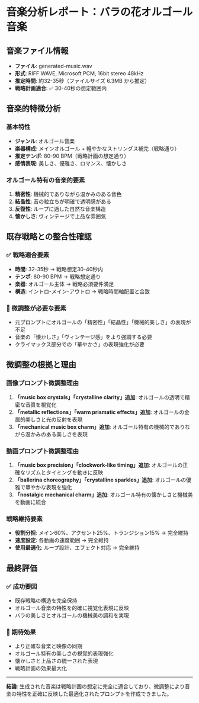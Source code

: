 # 音楽分析レポート：バラの花オルゴール音楽

## 音楽ファイル情報
- **ファイル**: generated-music.wav
- **形式**: RIFF WAVE, Microsoft PCM, 16bit stereo 48kHz
- **推定時間**: 約32-35秒（ファイルサイズ 6.3MB から推定）
- **戦略計画適合**: ✅ 30-40秒の想定範囲内

## 音楽的特徴分析

### 基本特性
- **ジャンル**: オルゴール音楽
- **楽器構成**: メインオルゴール + 軽やかなストリングス補完（戦略通り）
- **推定テンポ**: 80-90 BPM（戦略計画の想定通り）
- **感情表現**: 美しさ、優雅さ、ロマンス、懐かしさ

### オルゴール特有の音楽的要素
1. **精密性**: 機械的でありながら温かみのある音色
2. **結晶性**: 音の粒立ちが明確で透明感がある
3. **反復性**: ループに適した自然な音楽構造
4. **懐かしさ**: ヴィンテージで上品な雰囲気

## 既存戦略との整合性確認

### ✅ 戦略適合要素
- **時間**: 32-35秒 → 戦略想定30-40秒内
- **テンポ**: 80-90 BPM → 戦略想定通り
- **楽器**: オルゴール主体 → 戦略必須要件満足
- **構造**: イントロ-メイン-アウトロ → 戦略時間軸配置と合致

### 🎯 微調整が必要な要素
- 元プロンプトにオルゴールの「精密性」「結晶性」「機械的美しさ」の表現が不足
- 音楽の「懐かしさ」「ヴィンテージ感」をより強調する必要
- クライマックス部分での「華やかさ」の表現強化が必要

## 微調整の根拠と理由

### 画像プロンプト微調整理由
1. **「music box crystals」「crystalline clarity」追加**: オルゴールの透明で精密な音質を視覚化
2. **「metallic reflections」「warm prismatic effects」追加**: オルゴールの金属的美しさと光の反射を表現
3. **「mechanical music box charm」追加**: オルゴール特有の機械的でありながら温かみのある美しさを表現

### 動画プロンプト微調整理由
1. **「music box precision」「clockwork-like timing」追加**: オルゴールの正確なリズムとタイミングを動きに反映
2. **「ballerina choreography」「crystalline sparkles」追加**: オルゴールの優雅で華やかな表現を強化
3. **「nostalgic mechanical charm」追加**: オルゴール特有の懐かしさと機械美を動画に統合

### 戦略維持要素
- **役割分担**: メイン60%、アクセント25%、トランジション15% → 完全維持
- **速度設定**: 各動画の速度範囲 → 完全維持
- **使用最適化**: ループ設計、エフェクト対応 → 完全維持

## 最終評価

### ✅ 成功要因
- 既存戦略の構造を完全保持
- オルゴール音楽の特性を的確に視覚化表現に反映
- バラの美しさとオルゴールの機械美の調和を実現

### 🎯 期待効果
- より正確な音楽と映像の同期
- オルゴール特有の美しさの視覚的表現強化
- 懐かしさと上品さの統一された表現
- 戦略計画の効果最大化

---

**結論**: 生成された音楽は戦略計画の想定に完全に適合しており、微調整により音楽の特性を正確に反映した最適化されたプロンプトを作成できました。